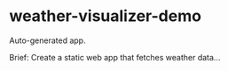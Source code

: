 # weather-visualizer-demo

Auto-generated app.

Brief:
Create a static web app that fetches weather data...